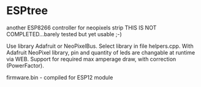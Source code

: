 # ESPtree
another ESP8266 controller for neopixels strip
THIS IS NOT COMPLETED...barely tested 
but yet usable ;-)

Use library Adafruit or NeoPixelBus. Select library in file helpers.cpp.
With Adafruit NeoPixel library, pin and quantity of leds are changable at runtime via WEB.
Support for required max amperage draw, with correction (PowerFactor).

firmware.bin - compiled for ESP12 module
